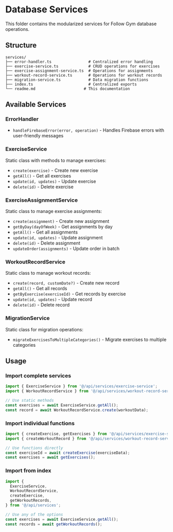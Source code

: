 # Database Services

This folder contains the modularized services for Follow Gym database operations.

## Structure

```plainText
services/
├── error-handler.ts                # Centralized error handling
├── exercise-service.ts             # CRUD operations for exercises
├── exercise-assignment-service.ts  # Operations for assignments
├── workout-record-service.ts       # Operations for workout records
├── migration-service.ts            # Data migration functions
├── index.ts                        # Centralized exports
└── readme.md                     # This documentation
```

## Available Services

### ErrorHandler

- `handleFirebaseError(error, operation)` - Handles Firebase errors with user-friendly messages

### ExerciseService

Static class with methods to manage exercises:

- `create(exercise)` - Create new exercise
- `getAll()` - Get all exercises
- `update(id, updates)` - Update exercise
- `delete(id)` - Delete exercise

### ExerciseAssignmentService

Static class to manage exercise assignments:

- `create(assignment)` - Create new assignment
- `getByDay(dayOfWeek)` - Get assignments by day
- `getAll()` - Get all assignments
- `update(id, updates)` - Update assignment
- `delete(id)` - Delete assignment
- `updateOrder(assignments)` - Update order in batch

### WorkoutRecordService

Static class to manage workout records:

- `create(record, customDate?)` - Create new record
- `getAll()` - Get all records
- `getByExercise(exerciseId)` - Get records by exercise
- `update(id, updates)` - Update record
- `delete(id)` - Delete record

### MigrationService

Static class for migration operations:

- `migrateExercisesToMultipleCategories()` - Migrate exercises to multiple categories

## Usage

### Import complete services

```typescript
import { ExerciseService } from '@/api/services/exercise-service';
import { WorkoutRecordService } from '@/api/services/workout-record-service';

// Use static methods
const exercises = await ExerciseService.getAll();
const record = await WorkoutRecordService.create(workoutData);
```

### Import individual functions

```typescript
import { createExercise, getExercises } from '@/api/services/exercise-service';
import { createWorkoutRecord } from '@/api/services/workout-record-service';

// Use functions directly
const exerciseId = await createExercise(exerciseData);
const exercises = await getExercises();
```

### Import from index

```typescript
import {
  ExerciseService,
  WorkoutRecordService,
  createExercise,
  getWorkoutRecords,
} from '@/api/services';

// Use any of the options
const exercises = await ExerciseService.getAll();
const records = await getWorkoutRecords();
```
